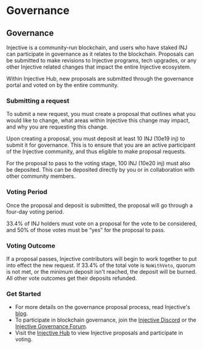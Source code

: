 # Governance

## Governance

Injective is a community-run blockchain, and users who have staked INJ can participate in governance as it relates to the blockchain. Proposals can be submitted to make revisions to Injective programs, tech upgrades, or any other Injective related changes that impact the entire Injective ecosystem.

Within Injective Hub, new proposals are submitted through the governance portal and voted on by the entire community.

### Submitting a request

To submit a new request, you must create a proposal that outlines what you would like to change, what areas within Injective this change may impact, and why you are requesting this change.

Upon creating a proposal, you must deposit at least 10 INJ (10e19 inj) to submit it for governance. This is to ensure that you are an active participant of the Injective community, and thus eligible to make proposal requests.

For the proposal to pass to the voting stage, 100 INJ (10e20 inj) must also be deposited. This can be deposited directly by you or in collaboration with other community members.

### Voting Period

Once the proposal and deposit is submitted, the proposal will go through a four-day voting period.

33.4% of INJ holders must vote on a proposal for the vote to be considered, and 50% of those votes must be “yes” for the proposal to pass.

### Voting Outcome

If a proposal passes, Injective contributors will begin to work together to put into effect the new request. If 33.4% of the total vote is `NoWithVeto`, quorum is not met, or the minimum deposit isn't reached, the deposit will be burned. All other vote outcomes get their deposits refunded.

### Get Started

* For more details on the governance proposal process, read Injective's [blog](https://blog.injective.com/en/injective-governance-proposal-procedure/).
* To participate in blockchain governance, join the [Injective Discord](https://discord.com/invite/NK4qdbv) or the [Injective Governance Forum](https://gov.injective.network).
* Visit the [Injective Hub](https://hub.injective.network/governance) to view Injective proposals and participate in voting.

